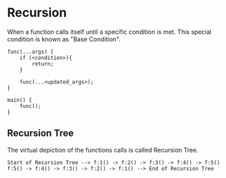 # Recursion 
When a function calls itself until a specific condition is met. 
This special condition is known as "Base Condition".

```
func(...args) {
    if (<condition>){
        return;
    }

    func(...<updated_args>);
}

main() {
    func();
}
```

## Recursion Tree
The virtual depiction of the functions calls is called Recursion Tree. 

```
Start of Recursion Tree --> f:1() -> f:2() -> f:3() -> f:4() -> f:5()
f:5() -> f:4() -> f:3() -> f:2() -> f:1() --> End of Recursion Tree
```